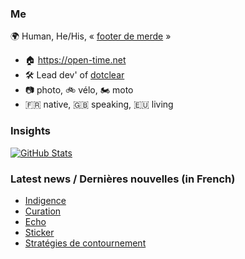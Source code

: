 ### Me

🌍 Human, He/His, « [footer de merde](https://open-time.net/post/2013/07/17/La-veritable-histoire-du-Footer-de-merde-) » 
* 🏠 https://open-time.net 
* 🛠️ Lead dev' of [dotclear](https://git.dotclear.org/dev/dotclear)
* 📷 photo, 🚲 vélo, 🏍️ moto 
* 🇫🇷 native, 🇬🇧 speaking, 🇪🇺 living

### Insights

[![GitHub Stats](https://github-readme-stats-sigma-five.vercel.app/api?username=franck-paul)](https://github.com/franck-paul)

### Latest news / Dernières nouvelles (in French)

<!-- BLOG-POST-LIST:START -->
- [Indigence](https://open-time.net/post/2024/06/26/Indigence)
- [Curation](https://open-time.net/post/2024/06/25/Curation)
- [Echo](https://open-time.net/post/2024/06/24/Echo)
- [Sticker](https://open-time.net/post/2024/06/23/Sticker)
- [Stratégies de contournement](https://open-time.net/post/2024/06/22/Strategies-de-contournement)
<!-- BLOG-POST-LIST:END -->
